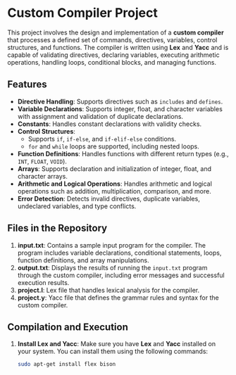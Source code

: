 # Custom Compiler Project

This project involves the design and implementation of a **custom compiler** that processes a defined set of commands, directives, variables, control structures, and functions. The compiler is written using **Lex** and **Yacc** and is capable of validating directives, declaring variables, executing arithmetic operations, handling loops, conditional blocks, and managing functions.

## Features

- **Directive Handling**: Supports directives such as `includes` and `defines`.
- **Variable Declarations**: Supports integer, float, and character variables with assignment and validation of duplicate declarations.
- **Constants**: Handles constant declarations with validity checks.
- **Control Structures**:
  - Supports `if`, `if-else`, and `if-elif-else` conditions.
  - `for` and `while` loops are supported, including nested loops.
- **Function Definitions**: Handles functions with different return types (e.g., `INT`, `FLOAT`, `VOID`).
- **Arrays**: Supports declaration and initialization of integer, float, and character arrays.
- **Arithmetic and Logical Operations**: Handles arithmetic and logical operations such as addition, multiplication, comparison, and more.
- **Error Detection**: Detects invalid directives, duplicate variables, undeclared variables, and type conflicts.

## Files in the Repository

1. **input.txt**: Contains a sample input program for the compiler. The program includes variable declarations, conditional statements, loops, function definitions, and array manipulations.
2. **output.txt**: Displays the results of running the `input.txt` program through the custom compiler, including error messages and successful execution results.
3. **project.l**: Lex file that handles lexical analysis for the compiler.
4. **project.y**: Yacc file that defines the grammar rules and syntax for the custom compiler.

## Compilation and Execution

1. **Install Lex and Yacc**:
   Make sure you have **Lex** and **Yacc** installed on your system. You can install them using the following commands:
   ```bash
   sudo apt-get install flex bison
